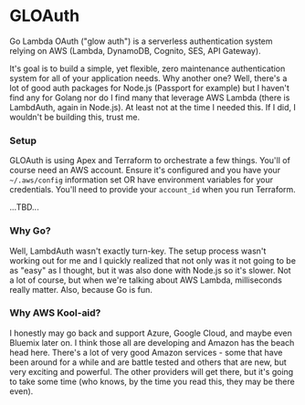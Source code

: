 # GLOAuth

Go Lambda OAuth ("glow auth") is a serverless authentication system relying on AWS (Lambda, DynamoDB, Cognito, SES, API Gateway).

It's goal is to build a simple, yet flexible, zero maintenance authentication system for all of your application needs. 
Why another one? Well, there's a lot of good auth packages for Node.js (Passport for example) but I haven't find any for
Golang nor do I find many that leverage AWS Lambda (there is LambdAuth, again in Node.js). At least not at the time I needed
this. If I did, I wouldn't be building this, trust me.

### Setup

GLOAuth is using Apex and Terraform to orchestrate a few things. You'll of course need an AWS account. Ensure it's configured
and you have your `~/.aws/config` information set OR have environment variables for your credentials. You'll need to provide
your `account_id` when you run Terraform.

...TBD...

### Why Go?

Well, LambdAuth wasn't exactly turn-key. The setup process wasn't working out for me and I quickly realized that not only
was it not going to be as "easy" as I thought, but it was also done with Node.js so it's slower. Not a lot of course, but
when we're talking about AWS Lambda, milliseconds really matter. Also, because Go is fun.

### Why AWS Kool-aid?

I honestly may go back and support Azure, Google Cloud, and maybe even Bluemix later on. I think those all are developing
and Amazon has the beach head here. There's a lot of very good Amazon services - some that have been around for a while
and are battle tested and others that are new, but very exciting and powerful. The other providers will get there, but
it's going to take some time (who knows, by the time you read this, they may be there even).